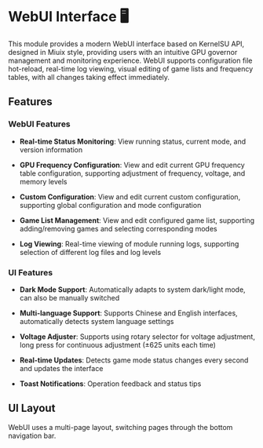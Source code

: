 # WebUI Interface 🖥️

This module provides a modern WebUI interface based on KernelSU API, designed in Miuix style, providing users with an intuitive GPU governor management and monitoring experience.
WebUI supports configuration file hot-reload, real-time log viewing, visual editing of game lists and frequency tables, with all changes taking effect immediately.

## Features

### WebUI Features

- **Real-time Status Monitoring**: View running status, current mode, and version information

- **GPU Frequency Configuration**: View and edit current GPU frequency table configuration, supporting adjustment of frequency, voltage, and memory levels

- **Custom Configuration**: View and edit current custom configuration, supporting global configuration and mode configuration

- **Game List Management**: View and edit configured game list, supporting adding/removing games and selecting corresponding modes

- **Log Viewing**: Real-time viewing of module running logs, supporting selection of different log files and log levels

### UI Features

- **Dark Mode Support**: Automatically adapts to system dark/light mode, can also be manually switched

- **Multi-language Support**: Supports Chinese and English interfaces, automatically detects system language settings

- **Voltage Adjuster**: Supports using rotary selector for voltage adjustment, long press for continuous adjustment (±625 units each time)

- **Real-time Updates**: Detects game mode status changes every second and updates the interface

- **Toast Notifications**: Operation feedback and status tips

## UI Layout

WebUI uses a multi-page layout, switching pages through the bottom navigation bar.

